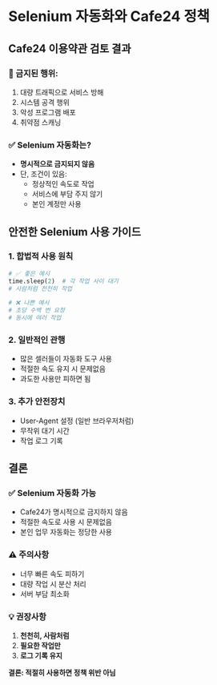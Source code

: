# Selenium 자동화와 Cafe24 정책

## Cafe24 이용약관 검토 결과

### 🚫 금지된 행위:
1. 대량 트래픽으로 서비스 방해
2. 시스템 공격 행위
3. 악성 프로그램 배포
4. 취약점 스캐닝

### ✅ Selenium 자동화는?
- **명시적으로 금지되지 않음**
- 단, 조건이 있음:
  - 정상적인 속도로 작업
  - 서비스에 부담 주지 않기
  - 본인 계정만 사용

## 안전한 Selenium 사용 가이드

### 1. **합법적 사용 원칙**
```python
# ✅ 좋은 예시
time.sleep(2)  # 각 작업 사이 대기
# 사람처럼 천천히 작업

# ❌ 나쁜 예시
# 초당 수백 번 요청
# 동시에 여러 작업
```

### 2. **일반적인 관행**
- 많은 셀러들이 자동화 도구 사용
- 적절한 속도 유지 시 문제없음
- 과도한 사용만 피하면 됨

### 3. **추가 안전장치**
- User-Agent 설정 (일반 브라우저처럼)
- 무작위 대기 시간
- 작업 로그 기록

## 결론

### ✅ Selenium 자동화 가능
- Cafe24가 명시적으로 금지하지 않음
- 적절한 속도로 사용 시 문제없음
- 본인 업무 자동화는 정당한 사용

### ⚠️ 주의사항
- 너무 빠른 속도 피하기
- 대량 작업 시 분산 처리
- 서버 부담 최소화

### 💡 권장사항
1. **천천히, 사람처럼**
2. **필요한 작업만**
3. **로그 기록 유지**

**결론: 적절히 사용하면 정책 위반 아님**